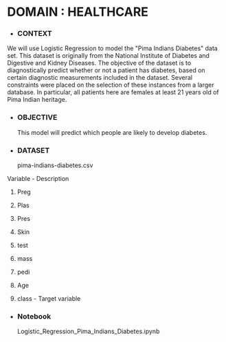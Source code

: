 #  DOMAIN : HEALTHCARE 

- ### CONTEXT 
 We will use Logistic Regression to model the "Pima Indians Diabetes" data set.
 This dataset is originally from the National Institute of Diabetes and Digestive and Kidney Diseases. The objective of the dataset is to 
 diagnostically predict whether or not a patient has diabetes, based on certain diagnostic measurements included in the dataset. Several constraints 
 were placed on the selection of these instances from a larger database. In particular, all patients here are females at least 21 years old of Pima 
 Indian heritage.

- ### OBJECTIVE 
  This model will predict which people are likely to develop diabetes.

- ### DATASET
  pima-indians-diabetes.csv

Variable - Description 

1. Preg

2. Plas

3. Pres

4. Skin

5. test

6. mass

7. pedi

8. Age

9. class - Target variable

- ### Notebook
  Logistic_Regression_Pima_Indians_Diabetes.ipynb